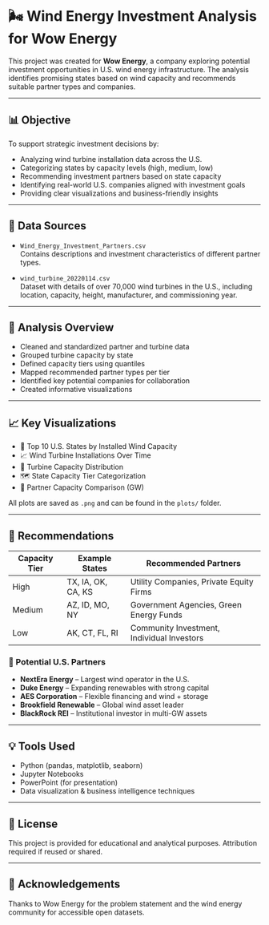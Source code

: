 # 🌬️ Wind Energy Investment Analysis for Wow Energy

This project was created for **Wow Energy**, a company exploring potential investment opportunities in U.S. wind energy infrastructure. The analysis identifies promising states based on wind capacity and recommends suitable partner types and companies.

---

## 📊 Objective

To support strategic investment decisions by:
- Analyzing wind turbine installation data across the U.S.
- Categorizing states by capacity levels (high, medium, low)
- Recommending investment partners based on state capacity
- Identifying real-world U.S. companies aligned with investment goals
- Providing clear visualizations and business-friendly insights

---

## 📁 Data Sources

- `Wind_Energy_Investment_Partners.csv`  
  Contains descriptions and investment characteristics of different partner types.

- `wind_turbine_20220114.csv`  
  Dataset with details of over 70,000 wind turbines in the U.S., including location, capacity, height, manufacturer, and commissioning year.

---

## 🧪 Analysis Overview

- Cleaned and standardized partner and turbine data
- Grouped turbine capacity by state
- Defined capacity tiers using quantiles
- Mapped recommended partner types per tier
- Identified key potential companies for collaboration
- Created informative visualizations

---

## 📈 Key Visualizations

- 📌 Top 10 U.S. States by Installed Wind Capacity
- 📈 Wind Turbine Installations Over Time
- 🔧 Turbine Capacity Distribution
- 🗺️ State Capacity Tier Categorization
- 🏢 Partner Capacity Comparison (GW)

All plots are saved as `.png` and can be found in the `plots/` folder.

---

## 🧠 Recommendations

| Capacity Tier | Example States      | Recommended Partners                                     |
|---------------|---------------------|-----------------------------------------------------------|
| High          | TX, IA, OK, CA, KS  | Utility Companies, Private Equity Firms                   |
| Medium        | AZ, ID, MO, NY      | Government Agencies, Green Energy Funds                   |
| Low           | AK, CT, FL, RI      | Community Investment, Individual Investors                |

### 🔎 Potential U.S. Partners
- **NextEra Energy** – Largest wind operator in the U.S.
- **Duke Energy** – Expanding renewables with strong capital
- **AES Corporation** – Flexible financing and wind + storage
- **Brookfield Renewable** – Global wind asset leader
- **BlackRock REI** – Institutional investor in multi-GW assets

---

## 💡 Tools Used

- Python (pandas, matplotlib, seaborn)
- Jupyter Notebooks
- PowerPoint (for presentation)
- Data visualization & business intelligence techniques

---

## 🧾 License

This project is provided for educational and analytical purposes. Attribution required if reused or shared.

---

## 🙌 Acknowledgements

Thanks to Wow Energy for the problem statement and the wind energy community for accessible open datasets.

